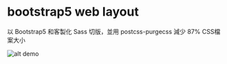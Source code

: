 # bootstrap5 web layout
以 Bootstrap5 和客製化 Sass 切版，並用 postcss-purgecss 減少 87% CSS檔案大小

![alt demo](https://i.imgur.com/DtwfsT7.gif)

